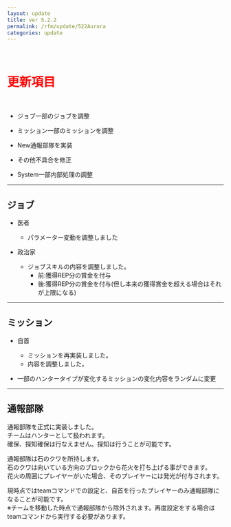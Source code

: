 ```yaml
---
layout: update
title: ver 5.2.2
permalink: /rfm/update/522Aurora
categories: update 
---
```



<br>
<h1 id="1"><font color="red">更新項目</font></h1><br>


+ <span class="green-badge">ジョブ</span>一部のジョブを調整    

+ <span class="green-badge">ミッション</span>一部のミッションを調整           
  
+ <span class="blue-badge">New</span>通報部隊を実装           

+ <span class="red-badge">その他</span>不具合を修正           

+ <span class="yellow-badge">System</span>一部内部処理の調整         

  
-----------------------------------------------------  
## ジョブ          

+  医者  
   +  パラメーター変動を調整しました
   
   
+  政治家    
   +  ジョブスキルの内容を調整しました。
      + 前:獲得REP分の賞金を付与  
      + 後:獲得REP分の賞金を付与(但し本来の獲得賞金を超える場合はそれが上限になる)    


-----------------------------------------------------  
## ミッション        


+  自首  
   +  ミッションを再実装しました。
   +  内容を調整しました。
   
   
+  一部のハンタータイプが変化するミッションの変化内容をランダムに変更   
   
   
-----------------------------------------------------  
## 通報部隊  

通報部隊を正式に実装しました。  
チームはハンターとして扱われます。  
確保、探知確保は行なえません。探知は行うことが可能です。    

通報部隊は石のクワを所持します。  
石のクワは向いている方向のブロックから花火を打ち上げる事ができます。  
花火の周囲にプレイヤーがいた場合、そのプレイヤーには発光が付与されます。  
  
  
現時点ではteamコマンドでの設定と、自首を行ったプレイヤーのみ通報部隊になることが可能です。  
※チームを移動した時点で通報部隊から除外されます。再度設定をする場合はteamコマンドから実行する必要があります。    





